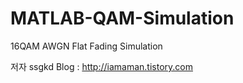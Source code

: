 MATLAB-QAM-Simulation
=====================

16QAM AWGN Flat Fading Simulation

저자 ssgkd
Blog : http://iamaman.tistory.com
